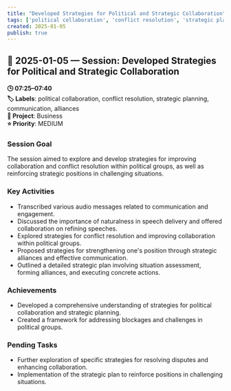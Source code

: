 ```yaml
---
title: "Developed Strategies for Political and Strategic Collaboration"
tags: ['political collaboration', 'conflict resolution', 'strategic planning', 'communication', 'alliances']
created: 2025-01-05
publish: true
---
```


## 📅 2025-01-05 — Session: Developed Strategies for Political and Strategic Collaboration

**🕒 07:25–07:40**  
**🏷️ Labels**: political collaboration, conflict resolution, strategic planning, communication, alliances  
**📂 Project**: Business  
**⭐ Priority**: MEDIUM  


### Session Goal
The session aimed to explore and develop strategies for improving collaboration and conflict resolution within political groups, as well as reinforcing strategic positions in challenging situations.

### Key Activities
- Transcribed various audio messages related to communication and engagement.
- Discussed the importance of naturalness in speech delivery and offered collaboration on refining speeches.
- Explored strategies for conflict resolution and improving collaboration within political groups.
- Proposed strategies for strengthening one's position through strategic alliances and effective communication.
- Outlined a detailed strategic plan involving situation assessment, forming alliances, and executing concrete actions.

### Achievements
- Developed a comprehensive understanding of strategies for political collaboration and strategic planning.
- Created a framework for addressing blockages and challenges in political groups.

### Pending Tasks
- Further exploration of specific strategies for resolving disputes and enhancing collaboration.
- Implementation of the strategic plan to reinforce positions in challenging situations.
